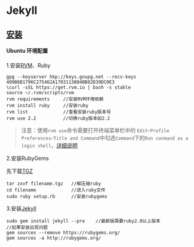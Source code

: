 # Jekyll

## [安装](http://jekyll.bootcss.com/docs/installation/)

#### Ubuntu 环境配置

1.安装[RVM](http://rvm.io/)、Ruby

    gpg --keyserver hkp://keys.gnupg.net --recv-keys 409B6B1796C275462A1703113804BB82D39DC0E3
    \curl -sSL https://get.rvm.io | bash -s stable
    source ~/.rvm/scripts/rvm
    rvm requirements     //安装RVM环境依赖
    rvm install ruby     //安装ruby
    rvm list             //查看安装ruby版本号
    rvm use 2.2          //切换ruby版本如2.2

>注意：使用`rvm use`命令需要打开终端菜单栏中的 `Edit`-`Profile Preferences`-`Title and Command`中勾选`Command`下的`Run conmand as a login shell`，[详细说明](https://rvm.io/integration/gnome-terminal)

2.安装RubyGems

先下载[TGZ](https://rubygems.org/pages/download#formats)

    tar zxvf filename.tgz   //解压缩ruby
    cd filename             //进入ruby文件
    sudo ruby setup.rb      //安装rubygems

3.安装[Jekyll](https://docs.rubygems.org/gems/jekyll/versions/3.0.0.pre.beta10)

    sudo gem install jekyll --pre    //最新版需要ruby2.0以上版本
    //如果安装出现问题
    gem sources --remove https://rubygems.org/
    gem sources -a http://rubygems.org/

